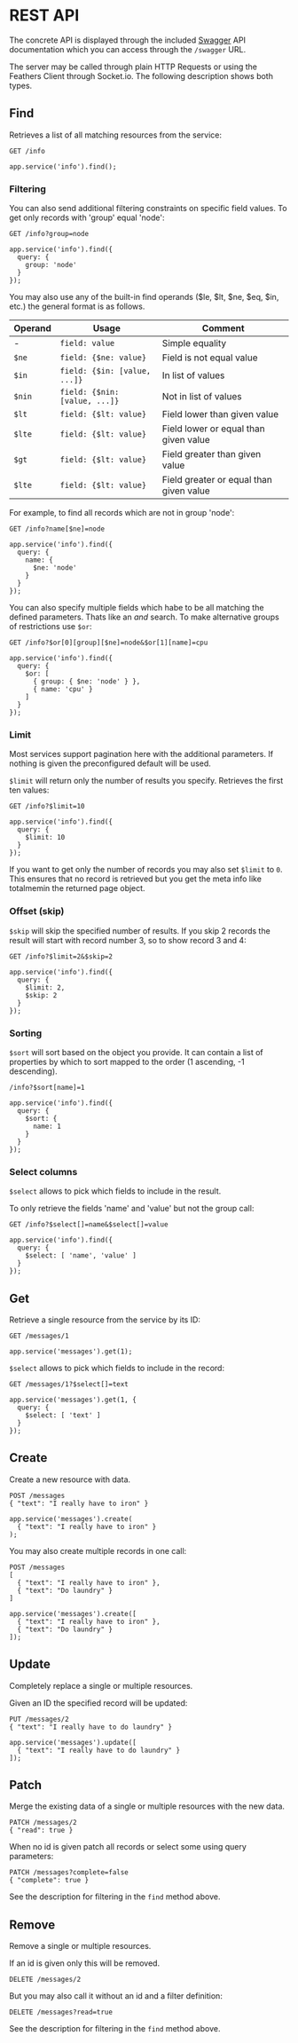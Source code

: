 # REST API

The concrete API is displayed through the included [Swagger](https://swagger.io/) API documentation which you can access through the `/swagger` URL.

The server may be called through plain HTTP Requests or using the Feathers Client through Socket.io. The following description shows both types.

## Find

Retrieves a list of all matching resources from the service:

    GET /info

    app.service('info').find();

### Filtering

You can also send additional filtering constraints on specific field values.
To get only records with 'group' equal 'node':

    GET /info?group=node

    app.service('info').find({
      query: {
        group: 'node'
      }
    });

You may also use any of the built-in find operands ($le, $lt, $ne, $eq, $in, etc.) the general format is as follows.

| Operand | Usage | Comment |
| ------- | ----- | ------- |
| -       | `field: value` | Simple equality |
| `$ne`   | `field: {$ne: value}` | Field is not equal value |
| `$in`   | `field: {$in: [value, ...]}` | In list of values |
| `$nin`  | `field: {$nin: [value, ...]}` | Not in list of values |
| `$lt`   | `field: {$lt: value}` | Field lower than given value |
| `$lte`  | `field: {$lt: value}` | Field lower or equal than given value |
| `$gt`   | `field: {$lt: value}` | Field greater than given value |
| `$lte`  | `field: {$lt: value}` | Field greater or equal than given value |

For example, to find all records which are not in group 'node':

    GET /info?name[$ne]=node

    app.service('info').find({
      query: {
        name: {
          $ne: 'node'
        }
      }
    });

You can also specify multiple fields which habe to be all matching the defined parameters.
Thats like an _and_ search. To make alternative groups of restrictions use `$or`:

    GET /info?$or[0][group][$ne]=node&$or[1][name]=cpu

    app.service('info').find({
      query: {
        $or: [
          { group: { $ne: 'node' } },
          { name: 'cpu' }
        ]
      }
    });

### Limit

Most services support pagination here with the additional parameters. If nothing is
given the preconfigured default will be used.

`$limit` will return only the number of results you specify.
Retrieves the first ten values:

    GET /info?$limit=10

    app.service('info').find({
      query: {
        $limit: 10
      }
    });

If you want to get only the number of records you may also set `$limit` to `0`.
This ensures that no record is retrieved but you get the meta info like totalmemin the returned page object.

### Offset (skip)

`$skip` will skip the specified number of results. If you skip 2 records the result
will start with record number 3, so to show record 3 and 4:

    GET /info?$limit=2&$skip=2

    app.service('info').find({
      query: {
        $limit: 2,
        $skip: 2
      }
    });

### Sorting

`$sort` will sort based on the object you provide. It can contain a list of properties
by which to sort mapped to the order (1 ascending, -1 descending).

    /info?$sort[name]=1

    app.service('info').find({
      query: {
        $sort: {
          name: 1
        }
      }
    });

### Select columns

`$select` allows to pick which fields to include in the result.

To only retrieve the fields 'name' and 'value' but not the group call:

    GET /info?$select[]=name&$select[]=value

    app.service('info').find({
      query: {
        $select: [ 'name', 'value' ]
      }
    });

## Get

Retrieve a single resource from the service by its ID:

    GET /messages/1

    app.service('messages').get(1);

`$select` allows to pick which fields to include in the record:

    GET /messages/1?$select[]=text

    app.service('messages').get(1, {
      query: {
        $select: [ 'text' ]
      }
    });

## Create

Create a new resource with data.

    POST /messages
    { "text": "I really have to iron" }

    app.service('messages').create(
      { "text": "I really have to iron" }
    );

You may also create multiple records in one call:

    POST /messages
    [
      { "text": "I really have to iron" },
      { "text": "Do laundry" }
    ]

    app.service('messages').create([  
      { "text": "I really have to iron" },
      { "text": "Do laundry" }
    ]);

## Update

Completely replace a single or multiple resources.

Given an ID the specified record will be updated:

    PUT /messages/2
    { "text": "I really have to do laundry" }

    app.service('messages').update([  
      { "text": "I really have to do laundry" }
    ]);

## Patch

Merge the existing data of a single or multiple resources with the new data.

    PATCH /messages/2
    { "read": true }

When no id is given patch all records or select some using query parameters:

    PATCH /messages?complete=false
    { "complete": true }

See the description for filtering in the `find` method above.

## Remove

Remove a single or multiple resources.

If an id is given only this will be removed.

    DELETE /messages/2

But you may also call it without an id and a filter definition:

    DELETE /messages?read=true

See the description for filtering in the `find` method above.
